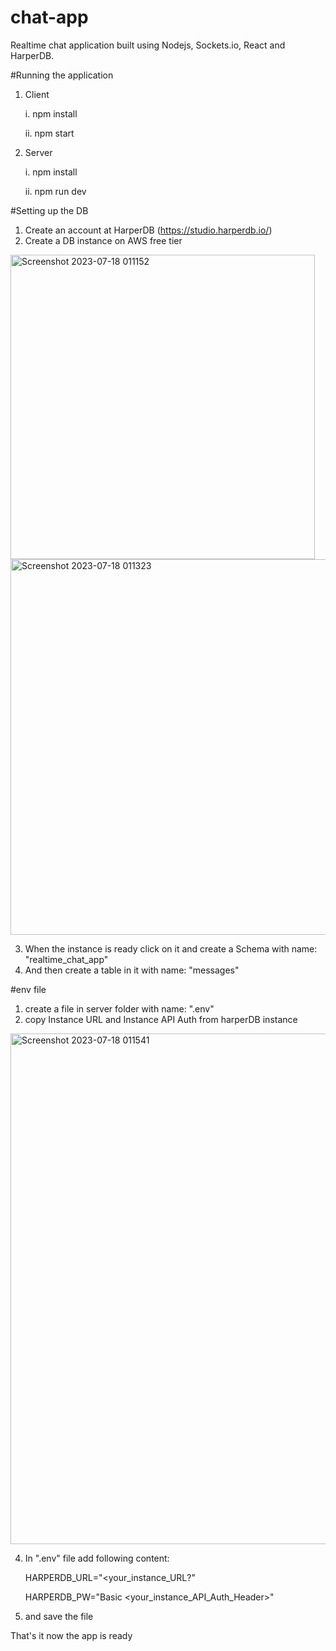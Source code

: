 # chat-app
 Realtime chat application built using Nodejs, Sockets.io, React and HarperDB.

 #Running the application
 1. Client
    
    i. npm install
    
    ii. npm start
 3. Server
    
    i. npm install
    
    ii. npm run dev

#Setting up the DB
1. Create an account at HarperDB (https://studio.harperdb.io/)
2. Create a DB instance on AWS free tier

<img width="487" alt="Screenshot 2023-07-18 011152" src="https://github.com/Mahesh-11/chat-app/assets/60313321/c2ea52e0-2929-4b6f-9180-5c1783c6f631">

<img width="601" alt="Screenshot 2023-07-18 011323" src="https://github.com/Mahesh-11/chat-app/assets/60313321/1bea48cf-2605-42d4-9aac-1e212876c9df">

3. When the instance is ready click on it and create a Schema with name: "realtime_chat_app"
4. And then create a table in it with name: "messages"


#env file
1. create a file in server folder with name: ".env"
2. copy Instance URL and Instance API Auth from harperDB instance
   
<img width="817" alt="Screenshot 2023-07-18 011541" src="https://github.com/Mahesh-11/chat-app/assets/60313321/9334431a-c1a5-4222-90e1-4d2916991a01">

4. In ".env" file add following content:
   
   HARPERDB_URL="<your_instance_URL?"
   
   HARPERDB_PW="Basic <your_instance_API_Auth_Header>"
   
6. and save the file

That's it now the app is ready

